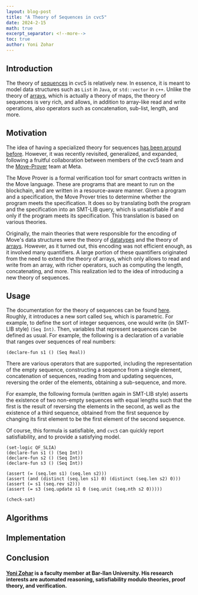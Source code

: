 ```yaml
---
layout: blog-post
title: "A Theory of Sequences in cvc5"
date: 2024-2-15
math: true
excerpt_separator: <!--more-->
toc: true
author: Yoni Zohar
---
```


## Introduction

The theory of [sequences](https://cvc5.github.io/docs/cvc5-1.1.1/theories/sequences.html) in cvc5 is relatively new.
In essence, it is meant to model data structures such as `List` in `Java`, or `std::vector` in `c++`.
Unlike the theory of [arrays](https://smtlib.cs.uiowa.edu/theories-ArraysEx.shtml), which is actually
a theory of maps, the theory of sequences is very rich, and allows, in addition to array-like
read and write operations, also operators such as concatenation, sub-list, length, and more.

## Motivation
The idea of having a specialized theory for 
sequences [has been around before](https://www.researchgate.net/publication/229069636_An_SMT-LIB_Format_for_Sequences_and_Regular_Expressions).
However, it was recently revisited, generalized, and expanded,
following a fruitful collaboration between members of the cvc5 team and the
[Move-Prover](https://github.com/move-language/move/tree/main/language/move-prover) 
team at Meta.

The Move Prover is a formal verification tool for smart contracts
written in the Move language. These are programs that are meant
to run on the blockchain, and are written in a resource-aware manner.
Given a program and a specification, the Move Prover tries
to determine whether the program meets the specification.
It does so by translating both the program and the specification into
an SMT-LIB query, which is unsatisfiable if and only if the 
program meets its specification.
This translation is based on various theories. 

Originally, the main theories that were responsible for the encoding of 
Move's data structures were the theory of [datatypes](https://cvc5.github.io/docs/cvc5-1.1.1/theories/datatypes.html) 
and the theory of [arrays](https://smtlib.cs.uiowa.edu/theories-ArraysEx.shtml).
However, as it turned out, this encoding was not efficient enough, as it involved many quantifiers.
A large portion of these quantifiers originated from the need to extend the theory of arrays,
which only allows to read and write from an array,
with richer operators, such as computing the length, concatenating, and more.
This realization led to the idea of introducing a new theory of sequences.

## Usage
The documentation for the theory of sequences can be found [here](https://cvc5.github.io/docs/cvc5-1.1.1/theories/sequences.html).
Roughly, it introduces a new sort called `Seq`, which is parametric.
For example, to define the sort of integer sequences, one would write (in SMT-LIB style) `(Seq Int)`.
Then, variables that represent sequences can be defined as usual.
For example, the following is a declaration of a variable that ranges 
over sequences of real numbers:
```
(declare-fun s1 () (Seq Real))
```

There are various operators that are supported, including
the representation of the empty sequence,
constructing a sequence from a single element,
concatenation of sequences, reading from and updating
sequences, reversing the order of the elements,
obtaining a sub-sequence, and more.

For example, the following formula (written again in SMT-LIB style) asserts
the existence of two non-empty sequences with equal lengths such that the first is 
the result of reversing the elements in the second,
as well as the existence of a third sequence, obtained 
from the first sequence by changing its first element to be the first 
element of the second sequence.

Of course, this formula is satisfiable, and `cvc5`
can quickly report satisfiability, and to provide
a satisfying model.

```
(set-logic QF_SLIA)
(declare-fun s1 () (Seq Int))
(declare-fun s2 () (Seq Int))
(declare-fun s3 () (Seq Int))

(assert (= (seq.len s1) (seq.len s2)))
(assert (and (distinct (seq.len s1) 0) (distinct (seq.len s2) 0)))
(assert (= s1 (seq.rev s2)))
(assert (= s3 (seq.update s1 0 (seq.unit (seq.nth s2 0)))))

(check-sat)
```

## Algorithms


## Implementation

## Conclusion



#### [Yoni Zohar](https://u.cs.biu.ac.il/~zoharyo1/) is a faculty member at Bar-Ilan University. His research interests are automated reasoning, satisfiability modulo theories, proof theory, and verification.
